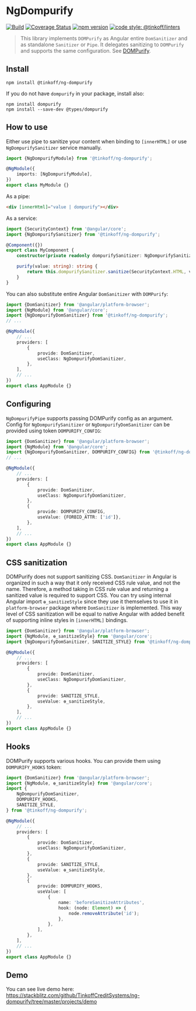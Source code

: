 # NgDompurify

[![Build](https://img.shields.io/travis/TinkoffCreditSystems/ng-dompurify/master?style=flat-square)](https://travis-ci.org/TinkoffCreditSystems/ng-dompurify)
[![Coverage Status](https://img.shields.io/coveralls/github/TinkoffCreditSystems/ng-dompurify?branch=master&style=flat-square)](https://coveralls.io/github/TinkoffCreditSystems/ng-dompurify?branch=master)
[![npm version](https://img.shields.io/npm/v/@tinkoff/ng-dompurify.svg?style=flat-square)](https://npmjs.com/package/@tinkoff/ng-dompurify)
[![code style: @tinkoff/linters](https://img.shields.io/badge/code%20style-%40tinkoff%2Flinters-blue?style=flat-square)](https://github.com/TinkoffCreditSystems/linters)

> This library implements `DOMPurify` as Angular entire `DomSanitizer` and as
> standalone `Sanitizer` or `Pipe`. It delegates sanitizing to `DOMPurify` and
> supports the same configuration. See [DOMPurify](https://github.com/cure53/DOMPurify).

## Install

```
npm install @tinkoff/ng-dompurify
```

If you do not have `dompurify` in your package, install also:

```
npm install dompurify
npm install --save-dev @types/dompurify
```

## How to use

Either use pipe to sanitize your content when binding to `[innerHTML]`
or use `NgDompurifySanitizer` service manually.

```typescript
import {NgDompurifyModule} from '@tinkoff/ng-dompurify';

@NgModule({
    imports: [NgDompurifyModule],
})
export class MyModule {}
```

As a pipe:

```html
<div [innerHtml]="value | dompurify"></div>
```

As a service:

```typescript
import {SecurityContext} from '@angular/core';
import {NgDompurifySanitizer} from '@tinkoff/ng-dompurify';

@Component({})
export class MyComponent {
    constructor(private readonly dompurifySanitizer: NgDompurifySanitizer) {}

    purify(value: string): string {
        return this.dompurifySanitizer.sanitize(SecurityContext.HTML, value);
    }
}
```

You can also substitute entire Angular `DomSanitizer` with `DOMPurify`:

```typescript
import {DomSanitizer} from '@angular/platform-browser';
import {NgModule} from '@angular/core';
import {NgDompurifyDomSanitizer} from '@tinkoff/ng-dompurify';
// ...

@NgModule({
    // ...
    providers: [
        {
            provide: DomSanitizer,
            useClass: NgDompurifyDomSanitizer,
        },
    ],
    // ...
})
export class AppModule {}
```

## Configuring

`NgDompurifyPipe` supports passing DOMPurify config as an argument.
Config for `NgDompurifySanitizer` or `NgDompurifyDomSanitizer` can be
provided using token `DOMPURIFY_CONFIG`:

```typescript
import {DomSanitizer} from '@angular/platform-browser';
import {NgModule} from '@angular/core';
import {NgDompurifyDomSanitizer, DOMPURIFY_CONFIG} from '@tinkoff/ng-dompurify';
// ...

@NgModule({
    // ...
    providers: [
        {
            provide: DomSanitizer,
            useClass: NgDompurifyDomSanitizer,
        },
        {
            provide: DOMPURIFY_CONFIG,
            useValue: {FORBID_ATTR: ['id']},
        },
    ],
    // ...
})
export class AppModule {}
```

## CSS sanitization

DOMPurify does not support sanitizing CSS. `DomSanitizer` in Angular
is organized in such a way that it only received CSS rule value, and
not the name. Therefore, a method taking in CSS rule value and returning
a sanitized value is required to support CSS. You can try using internal
Angular import `ɵ_sanitizeStyle` since they use it themselves to use it in
`platform-browser` package where `DomSanitizer` is implemented. This way
level of CSS sanitization will be equal to native Angular with added benefit
of supporting inline styles in `[innerHTML]` bindings.

```typescript
import {DomSanitizer} from '@angular/platform-browser';
import {NgModule, ɵ_sanitizeStyle} from '@angular/core';
import {NgDompurifyDomSanitizer, SANITIZE_STYLE} from '@tinkoff/ng-dompurify';

@NgModule({
    // ...
    providers: [
        {
            provide: DomSanitizer,
            useClass: NgDompurifyDomSanitizer,
        },
        {
            provide: SANITIZE_STYLE,
            useValue: ɵ_sanitizeStyle,
        },
    ],
    // ...
})
export class AppModule {}
```

## Hooks

DOMPurify supports various hooks. You can provide them using `DOMPURIFY_HOOKS` token:

```typescript
import {DomSanitizer} from '@angular/platform-browser';
import {NgModule, ɵ_sanitizeStyle} from '@angular/core';
import {
    NgDompurifyDomSanitizer,
    DOMPURIFY_HOOKS,
    SANITIZE_STYLE,
} from '@tinkoff/ng-dompurify';

@NgModule({
    // ...
    providers: [
        {
            provide: DomSanitizer,
            useClass: NgDompurifyDomSanitizer,
        },
        {
            provide: SANITIZE_STYLE,
            useValue: ɵ_sanitizeStyle,
        },
        {
            provide: DOMPURIFY_HOOKS,
            useValue: [
                {
                    name: 'beforeSanitizeAttributes',
                    hook: (node: Element) => {
                        node.removeAttribute('id');
                    },
                },
            ],
        },
    ],
    // ...
})
export class AppModule {}
```

## Demo

You can see live demo here:
https://stackblitz.com/github/TinkoffCreditSystems/ng-dompurify/tree/master/projects/demo
